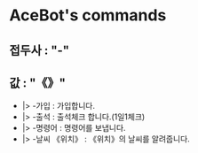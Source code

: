 # AceBot's commands

## 접두사 : "-"
## 값 : "《》"

- |> -가입 : 가입합니다.  
- |> -출석 : 출석체크 합니다.(1일1체크)  
- |> -명령어 : 명령어를 보냅니다.
- |> -날씨 《위치》 : 《위치》의 날씨를 알려줍니다.
